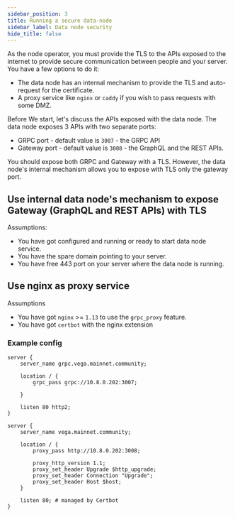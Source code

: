 ```yaml
---
sidebar_position: 3
title: Running a secure data-node
sidebar_label: Data node security
hide_title: false
---
```


As the node operator, you must provide the TLS to the APIs exposed to the internet to provide secure communication between people and your server. You have a few options to do it:

- The data node has an internal mechanism to provide the TLS and auto-request for the certificate.
- A proxy service like `nginx` or `caddy` if you wish to pass requests with some DMZ.

Before We start, let's discuss the APIs exposed with the data node. The data node exposes 3 APIs with two separate ports:

- GRPC port - default value is `3007` - the GRPC API
- Gateway port - default value is `3008` - the GraphQL and the REST APIs.

You should expose both GRPC and Gateway with a TLS. However, the data node's internal mechanism allows you to expose with TLS only the gateway port.

## Use internal data node's mechanism to expose Gateway (GraphQL and REST APIs) with TLS

Assumptions:

- You have got configured and running or ready to start data node service.
- You have the spare domain pointing to your server.
- You have free 443 port on your server where the data node is running.


## Use nginx as proxy service

Assumptions

- You have got `nginx` >= `1.13` to use the `grpc_proxy` feature.
- You have got `certbot` with the nginx extension


### Example config

```nginx
server {
    server_name grpc.vega.mainnet.community;

    location / {
        grpc_pass grpc://10.8.0.202:3007;

    }
    
    listen 80 http2;
}

server {
    server_name vega.mainnet.community;

    location / {
        proxy_pass http://10.8.0.202:3008;

        proxy_http_version 1.1;
        proxy_set_header Upgrade $http_upgrade;
        proxy_set_header Connection "Upgrade";
        proxy_set_header Host $host;
    }

    listen 80; # managed by Certbot
}
```


